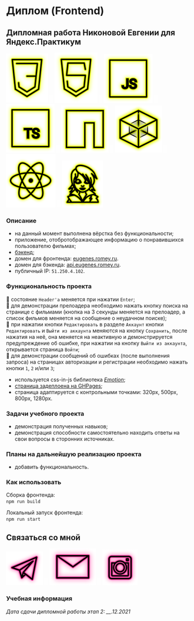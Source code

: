 # Диплом (Frontend)

## Дипломная работа Никоновой Евгении для Яндекс.Практикум

<p>
  <a href="https://developer.mozilla.org/ru/docs/Web/CSS"><img src="readme/icon-css3.svg" alt="CSS3"></a>
    <img src="readme/icon-whitespace-5px.svg"/>
  <a href="https://developer.mozilla.org/ru/docs/Glossary/HTML5"><img src="readme/icon-html5.svg" alt="HTML5"></a>
    <img src="readme/icon-whitespace-5px.svg"/>
  <a href="https://developer.mozilla.org/ru/docs/Web/JavaScript"><img src="readme/icon-js.svg" alt="JS"></a>
    <img src="readme/icon-whitespace-5px.svg"/>
  <a href="https://www.typescriptlang.org/"><img src="readme/icon-ts.svg" alt="TS"></a>
    <img src="readme/icon-whitespace-5px.svg"/>
  <a href="https://npmjs.com/"><img src="readme/icon-npm.svg" alt="NPM"></a>
    <img src="readme/icon-whitespace-5px.svg"/>
  <a href="https://webpack.js.org/"><img src="readme/icon-webpack.svg" alt="WebPack"></a>
    <!-- <img src="readme/icon-whitespace-5px.svg"/>
  <a href="https://ru.wikipedia.org/wiki/REST"><img src="readme/icon-api.svg" alt="REST API"></a> -->
    <img src="readme/icon-whitespace-5px.svg"/>
  <a href="https://ru.reactjs.org/"><img src="readme/icon-react.svg" alt="React"></a>
    <!-- <img src="readme/icon-whitespace-5px.svg"/>
  <a href="https://formik.org/"><img src="readme/icon-formik.svg" alt="Formik"></a> -->
    <img src="readme/icon-whitespace-5px.svg"/>
  <a href="https://emotion.sh/docs/introduction"><img src="readme/icon-emotion.svg" alt="Emotion"></a>
</p>

### Описание

- на данный момент выполнена вёрстка без функциональности;
- приложение, отобротображающее информацию о понравившихся пользователю фильмах;
- [бэкенд](https://github.com/beagle-elgaeb/edu-movies-explorer-api);
- домен для фронтенда: [eugenes.romey.ru](https://eugenes.romey.ru).
- домен для бэкенда: [api.eugenes.romey.ru](https://api.eugenes.romey.ru).
- публичный IP: `51.250.4.102`.

### Функциональность проекта

:small_red_triangle: состояние `Header'а` меняется при нажатии `Enter`;  
:small_red_triangle: для демонстрации прелоадера необходимо нажать кнопку поиска на странице с фильмами (кнопка на 3 секунды меняется на прелоадер, а список фильмов меняется на сообщение о неудачном поиске);  
:small_red_triangle: при нажатии кнопки `Редактировать` в разделе `Аккаунт` кнопки `Редактировать` и `Выйти из аккаунта` меняются на кнопку `Сохранить`, после нажатия на неё, она меняется на неактивную и демонстрируется предупреждение об ошибке, при нажатии на кнопку `Выйти из аккаунта`, открывается страница `Войти`;  
:small_red_triangle: для демонстрации сообщений об ошибках (после выполнения запроса) на страницах авторизации и регистрации необходимо нажать кнопки `1`, `2` и/или `3`;  

- используется css-in-js библиотека _[Emotion](https://emotion.sh/docs/introduction)_;
- [страница задеплоена на GHPages](https://beagle-elgaeb.github.io/edu-movies-explorer-frontend/);
- страница адаптируется с контрольными точками: 320px, 500px, 800px, 1280px.

<!-- - фронтенд загружает с сервера профиль пользователя и фотографии; -->
<!-- - имеется возможность редактировать профиль, добавлять, удалять и оценивать лайками фотографии; -->
<!-- - ревлизована лайф-валидация с _[Formik](https://formik.org/)_ и _[Yup](https://github.com/jquense/yup)_; -->
<!-- - проработан UX (при отправке данных на сервер меняется состояние кнопки / появляются loader'ы); -->

### Задачи учебного проекта

- демонстрация полученных навыков;
- демонстрация способности самостоятельно находить ответы на свои вопросы в сторонних источниках.

### Планы на дальнейшую реализацию проекта

- добавить функциональность.

### Как использовать

Сборка фронтенда:  
`npm run build`

Локальный запуск фронтенда:  
`npm run start`

## Связаться со мной

<p>
  <a href="https://t.me/evgevgevge"><img src="readme/icon-tg.svg" alt="Telegram"></a>
    <img src="readme/icon-whitespace-5px.svg"/>
  <a href="mailto:beagle-elgaeb@ya.ru"><img src="readme/icon-mail.svg" alt="Mail"></a>
    <img src="readme/icon-whitespace-5px.svg"/>
  <a href="https://www.instagram.com/evg._.su/"><img src="readme/icon-inst.svg" alt="Instagram"></a>
</p>

### Учебная информация

_Дата сдачи дипломной работы этап 2: \_\_.12.2021_
